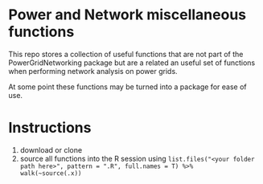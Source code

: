 # Power and Network miscellaneous functions

This repo stores a collection of useful functions that are not part of the PowerGridNetworking package but are a related an useful set of functions when performing network analysis on power grids.

At some point these functions may be turned into a package for ease of use.

# Instructions

1. download or clone
1. source all functions into the R session using `list.files("<your folder path here>", pattern = ".R", full.names = T) %>%   walk(~source(.x))`

